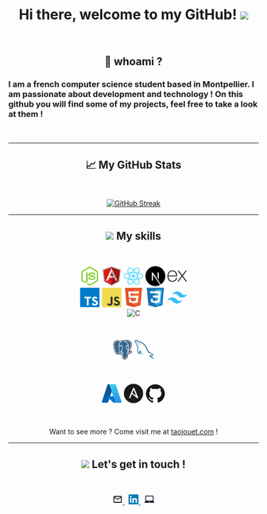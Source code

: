 <div align="center">

  # Hi there, welcome to my GitHub! <img src="https://media.giphy.com/media/hvRJCLFzcasrR4ia7z/giphy.gif" width="30px"/>  #

  &nbsp;

  ## 👦 whoami ? ##
  
  <div align="start">

  ### I am a french computer science student based in Montpellier. I am passionate about development and technology ! On this github you will find some of my projects, feel free to take a look at them !

  <div>

  &nbsp;

  -------------------
<div align="center">

  ## 📈 My GitHub Stats ##

  &nbsp;

<!-- [![GitHub Streak](https://streak-stats.demolab.com/?user=taojouet&hide_total_contributions=true&hide_longest_streak=true)](https://git.io/streak-stats) -->

[![GitHub Streak](https://streak-stats.demolab.com/?user=taojouet&theme=gruvbox)](https://git.io/streak-stats)

</div>

  -------------------

  <div align="center">
  
  ##  <img src="https://media.giphy.com/media/2xPPf6WspXkXbB49bW/giphy.gif" width="30px"/> My skills ##

  &nbsp;

  <img src="https://raw.githubusercontent.com/devicons/devicon/master/icons/nodejs/nodejs-original.svg" title="NodeJS" alt="NodeJS" width="40" height="40"/>
  <img src="https://raw.githubusercontent.com/devicons/devicon/master/icons/angularjs/angularjs-original.svg" title="Angular" alt="Angular" width="40" height="40"/>
  <img src="https://raw.githubusercontent.com/devicons/devicon/master/icons/react/react-original.svg" title="React" alt="React" width="40" height="40"/>
  <img src="https://raw.githubusercontent.com/devicons/devicon/master/icons/nextjs/nextjs-original.svg" title="NestJS" alt="NestJS" width="40" height="40"/>
  <img src="https://raw.githubusercontent.com/devicons/devicon/master/icons/express/express-original.svg" title="ExpressJS" alt="ExpressJS" width="40" height="40"/>
  <!-- <img src="" title="" alt="" width="40" height="40"/> -->
  
  </br>

  <img src="https://raw.githubusercontent.com/devicons/devicon/master/icons/typescript/typescript-original.svg" title="TypeScript" alt="TypeScript" width="40" height="40"/>
  <img src="https://raw.githubusercontent.com/devicons/devicon/master/icons/javascript/javascript-original.svg" title="JavaScript" alt="JavaScript" width="40" height="40"/>
  <img src="https://raw.githubusercontent.com/devicons/devicon/master/icons/html5/html5-original.svg" title="HTML5" alt="HTML5" width="40" height="40"/>
  <img src="https://raw.githubusercontent.com/devicons/devicon/master/icons/css3/css3-original.svg" title="CSS3" alt="CSS3" width="40" height="40"/>
  <img src="https://raw.githubusercontent.com/devicons/devicon/master/icons/tailwindcss/tailwindcss-plain.svg" title="Tailwind CSS" alt="Tailwind CSS" width="40" height="40"/>
  <!-- <img src="" title="" alt="" width="40" height="40"/> -->
  </br>

  <img src="https://cdn.jsdelivr.net/gh/devicons/devicon/icons/c/c-plain.svg" title="C"  alt="C" width="40" height="40"/>

  &nbsp;

  <img src="https://raw.githubusercontent.com/devicons/devicon/master/icons/postgresql/postgresql-original.svg" title="PostgreSQL" alt="PostgreSQL" width="40" height="40"/>
  <img src="https://raw.githubusercontent.com/devicons/devicon/master/icons/mysql/mysql-original.svg" title="MySQL" alt="MySQL" width="40" height="40"/>
  <!-- <img src="" title="" alt="" width="40" height="40"/> -->
  </div>
  
  &nbsp;

  <div align="center">
    <img src="https://raw.githubusercontent.com/devicons/devicon/master/icons/azure/azure-original.svg" title="Azure" alt="Azure" width="40" height="40"/>
    <img src="https://raw.githubusercontent.com/devicons/devicon/master/icons/ansible/ansible-original.svg" title="Ansible" alt="Ansible" width="40" height="40"/>
    <img src="https://raw.githubusercontent.com/devicons/devicon/master/icons/github/github-original.svg" title="Github" alt="Github" width="40" height="40"/>
    <!-- <img src="" title="" alt="" width="40" height="40"/> -->
  
  
  &nbsp;

  Want to see more ? Come visit me at <a href="https://taojouet.com" target="_blank">taojouet.com</a> !
</div>

  -----------------

<div align="center">
  
  ##  <img src="https://media.giphy.com/media/ycHaDxBUfPKqFBByBO/giphy.gif" width="30px"/> Let's get in touch ! ##
  &nbsp;

  <a href="mailto:contact@taojouet.com" target="_blank">
    <img src=assets/icons/mailIcon.svg alt="Send me an email!" width="20px"/>
  </a>
  &nbsp;
  <a href="https://www.linkedin.com/in/taojouet/" rel="noopener noreferrer" target="_blank">
  <img width="20px" src="assets/icons/linkedin.svg"/>
  </a>
  &nbsp;
  <a href="https://www.taojouet.com" rel="noopener noreferrer" target="_blank">
  <img width="20px" src="assets/icons/laptop.svg"/>
  </a>
  
</div>


